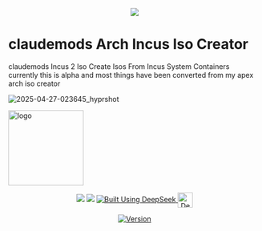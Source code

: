 <p align="center">
<img src="https://i.postimg.cc/JhMRf2RZ/claudemods-03-17-2025.gif">	


# claudemods Arch Incus Iso Creator
claudemods Incus 2 Iso
Create Isos From Incus System Containers
currently this is alpha and most things have been converted from my apex arch iso creator

![2025-04-27-023645_hyprshot](https://github.com/user-attachments/assets/d3184042-7101-484d-9edd-6025ceab662c)



<img width="150" src="https://i.postimg.cc/d0xJp0HW/pirate-ship.png" alt="logo">



<div align="center">

  <a href="https://www.linux.org" target="_blank"><img src="https://img.shields.io/badge/OS-Linux-e06c75?style=for-the-badge&logo=linux" /></a>
	<a href="https://archlinux.org" target="_blank"><img src="https://img.shields.io/badge/DISTRO-Arch-56b6c2?style=for-the-badge&logo=arch-linux" /></a>
  </a>
  <a href="https://chat.deepseek.com/" target="_blank">
  <img src="https://img.shields.io/badge/Built_Using-DeepSeek-4D6BFE?style=for-the-badge&logo=deepseek&logoColor=4D6BFE" alt="Built Using DeepSeek">
  <img src="https://i.postimg.cc/ydBbyvRt/Deepseek.jpg" alt="DeepSeek Logo" style="height: 30px; vertical-align: middle;">
</a>

<div align="center">

[![Version](https://img.shields.io/github/v/release/claudemods/?color=FFD700&label=Latest%20Release&style=for-the-badge)]()

